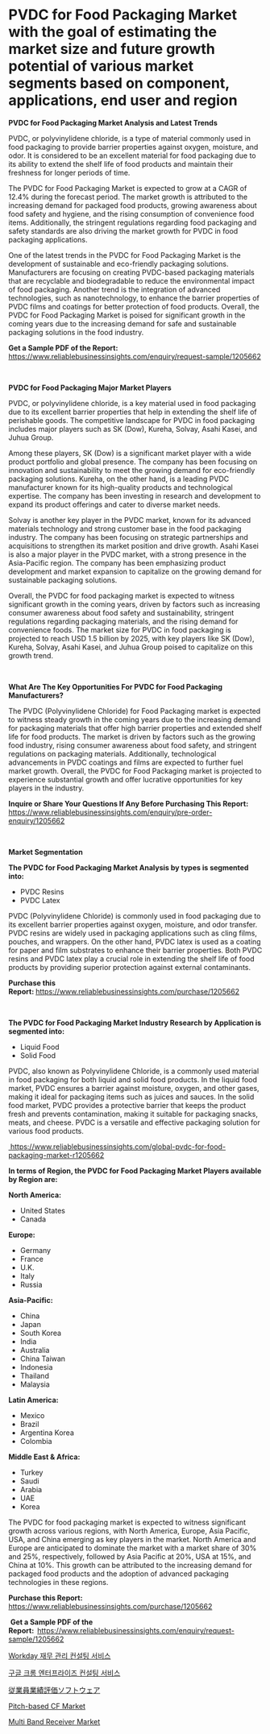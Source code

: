 <p><h1>PVDC for Food Packaging Market with the goal of estimating the market size and future growth potential of various market segments based on component, applications, end user and region</h1></p><p><strong>PVDC for Food Packaging Market Analysis and Latest Trends</strong></p>
<p><p>PVDC, or polyvinylidene chloride, is a type of material commonly used in food packaging to provide barrier properties against oxygen, moisture, and odor. It is considered to be an excellent material for food packaging due to its ability to extend the shelf life of food products and maintain their freshness for longer periods of time.</p><p>The PVDC for Food Packaging Market is expected to grow at a CAGR of 12.4% during the forecast period. The market growth is attributed to the increasing demand for packaged food products, growing awareness about food safety and hygiene, and the rising consumption of convenience food items. Additionally, the stringent regulations regarding food packaging and safety standards are also driving the market growth for PVDC in food packaging applications.</p><p>One of the latest trends in the PVDC for Food Packaging Market is the development of sustainable and eco-friendly packaging solutions. Manufacturers are focusing on creating PVDC-based packaging materials that are recyclable and biodegradable to reduce the environmental impact of food packaging. Another trend is the integration of advanced technologies, such as nanotechnology, to enhance the barrier properties of PVDC films and coatings for better protection of food products. Overall, the PVDC for Food Packaging Market is poised for significant growth in the coming years due to the increasing demand for safe and sustainable packaging solutions in the food industry.</p></p>
<p><strong>Get a Sample PDF of the Report:&nbsp;</strong> <a href="https://www.reliablebusinessinsights.com/enquiry/request-sample/1205662">https://www.reliablebusinessinsights.com/enquiry/request-sample/1205662</a></p>
<p>&nbsp;</p>
<p><strong>PVDC for Food Packaging Major Market Players</strong></p>
<p><p>PVDC, or polyvinylidene chloride, is a key material used in food packaging due to its excellent barrier properties that help in extending the shelf life of perishable goods. The competitive landscape for PVDC in food packaging includes major players such as SK (Dow), Kureha, Solvay, Asahi Kasei, and Juhua Group.</p><p>Among these players, SK (Dow) is a significant market player with a wide product portfolio and global presence. The company has been focusing on innovation and sustainability to meet the growing demand for eco-friendly packaging solutions. Kureha, on the other hand, is a leading PVDC manufacturer known for its high-quality products and technological expertise. The company has been investing in research and development to expand its product offerings and cater to diverse market needs.</p><p>Solvay is another key player in the PVDC market, known for its advanced materials technology and strong customer base in the food packaging industry. The company has been focusing on strategic partnerships and acquisitions to strengthen its market position and drive growth. Asahi Kasei is also a major player in the PVDC market, with a strong presence in the Asia-Pacific region. The company has been emphasizing product development and market expansion to capitalize on the growing demand for sustainable packaging solutions.</p><p>Overall, the PVDC for food packaging market is expected to witness significant growth in the coming years, driven by factors such as increasing consumer awareness about food safety and sustainability, stringent regulations regarding packaging materials, and the rising demand for convenience foods. The market size for PVDC in food packaging is projected to reach USD 1.5 billion by 2025, with key players like SK (Dow), Kureha, Solvay, Asahi Kasei, and Juhua Group poised to capitalize on this growth trend.</p></p>
<p>&nbsp;</p>
<p><strong>What Are The Key Opportunities For PVDC for Food Packaging Manufacturers?</strong></p>
<p><p>The PVDC (Polyvinylidene Chloride) for Food Packaging market is expected to witness steady growth in the coming years due to the increasing demand for packaging materials that offer high barrier properties and extended shelf life for food products. The market is driven by factors such as the growing food industry, rising consumer awareness about food safety, and stringent regulations on packaging materials. Additionally, technological advancements in PVDC coatings and films are expected to further fuel market growth. Overall, the PVDC for Food Packaging market is projected to experience substantial growth and offer lucrative opportunities for key players in the industry.</p></p>
<p><strong>Inquire or Share Your Questions If Any Before Purchasing This Report:</strong> <a href="https://www.reliablebusinessinsights.com/enquiry/pre-order-enquiry/1205662">https://www.reliablebusinessinsights.com/enquiry/pre-order-enquiry/1205662</a></p>
<p>&nbsp;</p>
<p><strong>Market Segmentation</strong></p>
<p><strong>The PVDC for Food Packaging Market Analysis by types is segmented into:</strong></p>
<p><ul><li>PVDC Resins</li><li>PVDC Latex</li></ul></p>
<p><p>PVDC (Polyvinylidene Chloride) is commonly used in food packaging due to its excellent barrier properties against oxygen, moisture, and odor transfer. PVDC resins are widely used in packaging applications such as cling films, pouches, and wrappers. On the other hand, PVDC latex is used as a coating for paper and film substrates to enhance their barrier properties. Both PVDC resins and PVDC latex play a crucial role in extending the shelf life of food products by providing superior protection against external contaminants.</p></p>
<p><strong>Purchase this Report:&nbsp;</strong><a href="https://www.reliablebusinessinsights.com/purchase/1205662">https://www.reliablebusinessinsights.com/purchase/1205662</a></p>
<p>&nbsp;</p>
<p><strong>The PVDC for Food Packaging Market Industry Research by Application is segmented into:</strong></p>
<p><ul><li>Liquid Food</li><li>Solid Food</li></ul></p>
<p><p>PVDC, also known as Polyvinylidene Chloride, is a commonly used material in food packaging for both liquid and solid food products. In the liquid food market, PVDC ensures a barrier against moisture, oxygen, and other gases, making it ideal for packaging items such as juices and sauces. In the solid food market, PVDC provides a protective barrier that keeps the product fresh and prevents contamination, making it suitable for packaging snacks, meats, and cheese. PVDC is a versatile and effective packaging solution for various food products.</p></p>
<p><a href="https://www.reliablebusinessinsights.com/global-pvdc-for-food-packaging-market-r1205662">&nbsp;https://www.reliablebusinessinsights.com/global-pvdc-for-food-packaging-market-r1205662</a></p>
<p><strong>In terms of Region, the PVDC for Food Packaging Market Players available by Region are:</strong></p>
<p>
    <p> <strong> North America: </strong>
        <ul>
            <li>United States</li>
            <li>Canada</li>
        </ul>
        </p> 
    <p> <strong> Europe: </strong>
        <ul>
            <li>Germany</li>
            <li>France</li>
            <li>U.K.</li>
            <li>Italy</li>
            <li>Russia</li>
        </ul>
        </p> 
    <p> <strong> Asia-Pacific: </strong>
        <ul>
            <li>China</li>
            <li>Japan</li>
            <li>South Korea</li>
            <li>India</li>
            <li>Australia</li>
            <li>China Taiwan</li>
            <li>Indonesia</li>
            <li>Thailand</li>
            <li>Malaysia</li>
        </ul>
        </p> 
    <p> <strong> Latin America: </strong>
        <ul>
            <li>Mexico</li>
            <li>Brazil</li>
            <li>Argentina Korea</li>
            <li>Colombia</li>
        </ul>
        </p> 
    <p> <strong> Middle East & Africa: </strong>
        <ul>
            <li>Turkey</li>
            <li>Saudi</li>
            <li>Arabia</li>
            <li>UAE</li>
            <li>Korea</li>
        </ul>
    </p>
    </p>
<p><p>The PVDC for food packaging market is expected to witness significant growth across various regions, with North America, Europe, Asia Pacific, USA, and China emerging as key players in the market. North America and Europe are anticipated to dominate the market with a market share of 30% and 25%, respectively, followed by Asia Pacific at 20%, USA at 15%, and China at 10%. This growth can be attributed to the increasing demand for packaged food products and the adoption of advanced packaging technologies in these regions.</p></p>
<p><strong>Purchase this Report: </strong><a href="https://www.reliablebusinessinsights.com/purchase/1205662">https://www.reliablebusinessinsights.com/purchase/1205662</a></p>
<p>&nbsp;<strong>Get a Sample PDF of the Report:&nbsp;&nbsp;</strong><a href="https://www.reliablebusinessinsights.com/enquiry/request-sample/1205662">https://www.reliablebusinessinsights.com/enquiry/request-sample/1205662</a></p>
<p><strong></strong></p>
<p><p><a href="https://github.com/DavidCarter19662022/Market-Research-Report-List-1/blob/main/5613748106735.md">Workday 재무 관리 컨설팅 서비스</a></p><p><a href="https://github.com/crfsywufhm81415/Market-Research-Report-List-2/blob/main/3952327106736.md">구글 크롬 엔터프라이즈 컨설팅 서비스</a></p><p><a href="https://github.com/KenyonJohns/Market-Research-Report-List-1/blob/main/7495189111630.md">従業員業績評価ソフトウェア</a></p><p><a href="https://github.com/gamblestampleyjenny50m5sl6/Market-Research-Report-List-3/blob/main/pitch-based-cf-market.md">Pitch-based CF Market</a></p><p><a href="https://issuu.com/reportprime-2/docs/multi-band-receiver-market-size-2030.pptx">Multi Band Receiver Market</a></p></p>